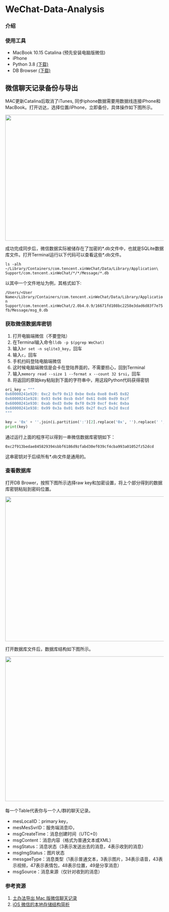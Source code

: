 # WeChat-Data-Analysis

### 介绍
### 使用工具
- MacBook 10.15 Catalina (预先安装电脑版微信)
- iPhone
- Python 3.8 [(下载)](https://www.python.org/downloads/)
- DB Browser [(下载)](https://sqlitebrowser.org/dl/)

## 微信聊天记录备份与导出
MAC更新Catalina后取消了iTunes, 同步iphone数据需要用数据线连接iPhone和MacBook。打开访达，选择位置/iPhone，立即备份，具体操作如下图所示。

<div align=center><img width="800" height="400" src="https://github.com/allen1881996/WeChat-Data-Analysis/blob/master/pics/iphone%E5%90%8C%E6%AD%A5.png"/></div>

成功完成同步后，微信数据实际被储存在了加密的*.db文件中，也就是SQLite数据库文件。打开Terminal运行以下代码可以查看这些*.db文件。

`ls -alh ~/Library/Containers/com.tencent.xinWeChat/Data/Library/Application\ Support/com.tencent.xinWeChat/*/*/Message/*.db`

以其中一个文件地址为例，其格式如下:

`/Users/<User Name>/Library/Containers/com.tencent.xinWeChat/Data/Library/Application Support/com.tencent.xinWeChat/2.0b4.0.9/16671fd108bc2258e3dad6d83f7e75fb/Message/msg_0.db`

### 获取微信数据库密钥

1. 打开电脑端微信（不要登陆）
2. 在Terminal输入命令`lldb -p $(pgrep WeChat)`
3. 输入`br set -n sqlite3_key`，回车
4. 输入`c`，回车
5. 手机扫码登陆电脑端微信
6. 这时候电脑端微信是会卡在登陆界面的，不需要担心，回到Terminal
7. 输入`memory read --size 1 --format x --count 32 $rsi`，回车
8. 将返回的原始key粘贴到下面的字符串中，用这段Python代码获得密钥

```python
ori_key = """
0x60000241e920: 0xc2 0xf9 0x13 0xbe 0xda 0xe8 0x45 0x82
0x60000241e928: 0x93 0x94 0xsb 0xbf 0x61 0x86 0xd9 0xzf
0x60000241e930: 0xab 0xd3 0x0e 0xf0 0x39 0xcf 0x4c 0xba
0x60000241e938: 0x99 0x3a 0x01 0x05 0x2f 0xz5 0x2d 0xcd
"""

key = '0x' + ''.join(i.partition(':')[2].replace('0x', '').replace(' ', '') for i in ori_key.split('\n')[1:5])
print(key)
```

通过运行上面的程序可以得到一串微信数据库密钥如下：

`0xc2f913bedae845829394sbbf6186d9zfabd30ef039cf4cba993a01052fz52dcd`

这串密钥对于后续所有*.db文件是通用的。

### 查看数据库

打开DB Brower，按照下图所示选择raw key和加密设置，将上个部分得到的数据库密钥粘贴到密码位置。

<div align=center><img width="800" height="460" src="https://github.com/allen1881996/WeChat-Data-Analysis/blob/master/pics/%E6%89%93%E5%BC%80%E6%95%B0%E6%8D%AE%E5%BA%93.png"/></div>

打开数据库文件后，数据库结构如下图所示。

<div align=center><img width="800" height="460" src="https://github.com/allen1881996/WeChat-Data-Analysis/blob/master/pics/%E6%95%B0%E6%8D%AE%E5%BA%93%E7%BB%93%E6%9E%84.png"/></div>

#### 
每一个Table代表你与一个人/群的聊天记录。

- mesLocalID：primary key，
- mesMesSvrID：服务端消息ID，
- msgCreateTime：消息创建时间（UTC+0）
- msgContent：消息内容（格式为普通文本或XML）
- msgStatus：消息状态（3表示发送出去的消息，4表示收到的消息）
- msgImgStatus：图片状态
- messgaeType：消息类型（1表示普通文本，3表示图片，34表示语音，43表示视频，47表示表情包，48表示位置，49是分享消息）
- msgSource：消息来源（仅针对收到的消息）



### 参考资源
1. [土办法导出 Mac 版微信聊天记录](https://www.v2ex.com/t/466053)
2. [iOS 微信的本地存储结构简析](https://daily.zhihu.com/story/8807166)
